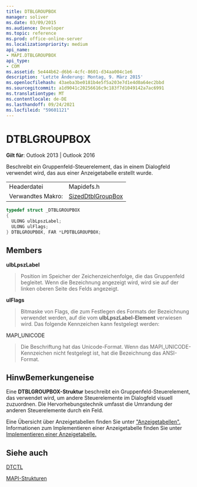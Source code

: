 ```yaml
---
title: DTBLGROUPBOX
manager: soliver
ms.date: 03/09/2015
ms.audience: Developer
ms.topic: reference
ms.prod: office-online-server
ms.localizationpriority: medium
api_name:
- MAPI.DTBLGROUPBOX
api_type:
- COM
ms.assetid: 5e444b62-d6b6-4cfc-8601-d34aa004c1e6
description: 'Letzte Änderung: Montag, 9. März 2015'
ms.openlocfilehash: 43aeba3be0181b4e5f5a203e7d1e4d0a64ec2bbd
ms.sourcegitcommit: a1d9041c20256616c9c183f7d1049142a7ac6991
ms.translationtype: MT
ms.contentlocale: de-DE
ms.lasthandoff: 09/24/2021
ms.locfileid: "59601121"
---
```

# <a name="dtblgroupbox"></a>DTBLGROUPBOX

  
  
**Gilt für**: Outlook 2013 | Outlook 2016 
  
Beschreibt ein Gruppenfeld-Steuerelement, das in einem Dialogfeld verwendet wird, das aus einer Anzeigetabelle erstellt wurde.
  
|||
|:-----|:-----|
|Headerdatei  <br/> |Mapidefs.h  <br/> |
|Verwandtes Makro:  <br/> |[SizedDtblGroupBox](sizeddtblgroupbox.md) <br/> |
   
```cpp
typedef struct _DTBLGROUPBOX
{
  ULONG ulbLpszLabel;
  ULONG ulFlags;
} DTBLGROUPBOX, FAR *LPDTBLGROUPBOX;

```

## <a name="members"></a>Members

 **ulbLpszLabel**
  
> Position im Speicher der Zeichenzeichenfolge, die das Gruppenfeld begleitet. Wenn die Bezeichnung angezeigt wird, wird sie auf der linken oberen Seite des Felds angezeigt.
    
 **ulFlags**
  
> Bitmaske von Flags, die zum Festlegen des Formats der Bezeichnung verwendet werden, auf die vom **ulbLpszLabel-Element** verwiesen wird. Das folgende Kennzeichen kann festgelegt werden: 
    
MAPI_UNICODE 
  
> Die Beschriftung hat das Unicode-Format. Wenn das MAPI_UNICODE-Kennzeichen nicht festgelegt ist, hat die Bezeichnung das ANSI-Format.
    
## <a name="remarks"></a>HinwBemerkungeneise

Eine **DTBLGROUPBOX-Struktur** beschreibt ein Gruppenfeld-Steuerelement, das verwendet wird, um andere Steuerelemente im Dialogfeld visuell zuzuordnen. Die Hervorhebungstechnik umfasst die Umrandung der anderen Steuerelemente durch ein Feld. 
  
Eine Übersicht über Anzeigetabellen finden Sie unter ["Anzeigetabellen".](display-tables.md) Informationen zum Implementieren einer Anzeigetabelle finden Sie unter [Implementieren einer Anzeigetabelle.](display-table-implementation.md)
  
## <a name="see-also"></a>Siehe auch



[DTCTL](dtctl.md)


[MAPI-Strukturen](mapi-structures.md)

